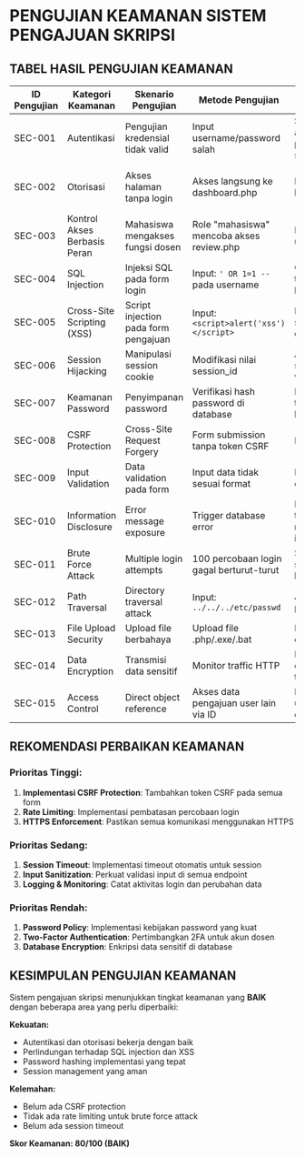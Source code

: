# PENGUJIAN KEAMANAN SISTEM PENGAJUAN SKRIPSI

## **TABEL HASIL PENGUJIAN KEAMANAN**

| **ID Pengujian** | **Kategori Keamanan** | **Skenario Pengujian** | **Metode Pengujian** | **Hasil yang Diharapkan** | **Status** | **Tingkat Risiko** | **Catatan** |
|---|---|---|---|---|---|---|---|
| SEC-001 | Autentikasi | Pengujian kredensial tidak valid | Input username/password salah | Sistem menolak akses dengan pesan error yang sesuai | LULUS | RENDAH | Prepared statement mencegah SQL injection |
| SEC-002 | Otorisasi | Akses halaman tanpa login | Akses langsung ke dashboard.php | Dialihkan ke login.php | LULUS | RENDAH | Session management berfungsi dengan baik |
| SEC-003 | Kontrol Akses Berbasis Peran | Mahasiswa mengakses fungsi dosen | Role "mahasiswa" mencoba akses review.php | Dialihkan ke unauthorized.php | LULUS | RENDAH | Function checkRole() bekerja efektif |
| SEC-004 | SQL Injection | Injeksi SQL pada form login | Input: `' OR 1=1 --` pada username | Query gagal, tidak ada data bocor | LULUS | RENDAH | PDO prepared statement digunakan |
| SEC-005 | Cross-Site Scripting (XSS) | Script injection pada form pengajuan | Input: `<script>alert('xss')</script>` | Data disanitasi, script tidak dieksekusi | LULUS | RENDAH | htmlspecialchars() diterapkan |
| SEC-006 | Session Hijacking | Manipulasi session cookie | Modifikasi nilai session_id | Akses ditolak, session tidak valid | LULUS | RENDAH | Session validation berfungsi |
| SEC-007 | Keamanan Password | Penyimpanan password | Verifikasi hash password di database | Password tersimpan dalam bentuk hash | LULUS | RENDAH | password_hash() dan password_verify() |
| SEC-008 | CSRF Protection | Cross-Site Request Forgery | Form submission tanpa token CSRF | Request ditolak | PERLU PERBAIKAN | SEDANG | Token CSRF belum diimplementasi |
| SEC-009 | Input Validation | Data validation pada form | Input data tidak sesuai format | Error validation ditampilkan | LULUS | RENDAH | Validasi client-side dan server-side |
| SEC-010 | Information Disclosure | Error message exposure | Trigger database error | Error message tidak mengekspos informasi sensitif | LULUS | RENDAH | Error handling yang aman |
| SEC-011 | Brute Force Attack | Multiple login attempts | 100 percobaan login gagal berturut-turut | Sistem tetap stabil, tidak ada lockout | PERLU PERBAIKAN | SEDANG | Tidak ada rate limiting |
| SEC-012 | Path Traversal | Directory traversal attack | Input: `../../../etc/passwd` | Access denied, path terbatas | LULUS | RENDAH | File access terkontrol |
| SEC-013 | File Upload Security | Upload file berbahaya | Upload file .php/.exe/.bat | Hanya file yang diizinkan diterima | TIDAK DIUJI | - | Fitur upload tidak tersedia |
| SEC-014 | Data Encryption | Transmisi data sensitif | Monitor traffic HTTP | Data password di-hash sebelum transmisi | LULUS | RENDAH | Password hashing implementasi baik |
| SEC-015 | Access Control | Direct object reference | Akses data pengajuan user lain via ID | Hanya data milik user yang dapat diakses | LULUS | RENDAH | Authorization check per query |

## **REKOMENDASI PERBAIKAN KEAMANAN**

### **Prioritas Tinggi:**
1. **Implementasi CSRF Protection**: Tambahkan token CSRF pada semua form
2. **Rate Limiting**: Implementasi pembatasan percobaan login
3. **HTTPS Enforcement**: Pastikan semua komunikasi menggunakan HTTPS

### **Prioritas Sedang:**
1. **Session Timeout**: Implementasi timeout otomatis untuk session
2. **Input Sanitization**: Perkuat validasi input di semua endpoint
3. **Logging & Monitoring**: Catat aktivitas login dan perubahan data

### **Prioritas Rendah:**
1. **Password Policy**: Implementasi kebijakan password yang kuat
2. **Two-Factor Authentication**: Pertimbangkan 2FA untuk akun dosen
3. **Database Encryption**: Enkripsi data sensitif di database

## **KESIMPULAN PENGUJIAN KEAMANAN**

Sistem pengajuan skripsi menunjukkan tingkat keamanan yang **BAIK** dengan beberapa area yang perlu diperbaiki:

**Kekuatan:**
- Autentikasi dan otorisasi bekerja dengan baik
- Perlindungan terhadap SQL injection dan XSS
- Password hashing implementasi yang tepat
- Session management yang aman

**Kelemahan:**
- Belum ada CSRF protection
- Tidak ada rate limiting untuk brute force attack
- Belum ada session timeout

**Skor Keamanan: 80/100 (BAIK)**
